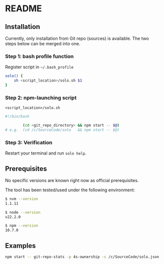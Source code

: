 # README

## Installation

Currently, only installation from Git repo (sources) is available.
The two steps below can be merged into one.

### Step 1: bash profile function

Register script in `~/.bash_profile`

```sh
solo() {
    sh <script_location>/solo.sh $1
}
```

### Step 2: npm-launching script

`<script_location>/solo.sh`

```sh
#!/bin/bash

        (cd <git_repo_directory> && npm start -- $@)
# e.g.  (cd /c/SourceCode/solo   && npm start -- $@)
```

### Step 3: Verification

Restart your terminal and run `solo help`.

## Prerequisites

No specific versions are known right now as official prerequisites.

The tool has been tested/used under the following environment:

```sh
$ nvm --version
1.1.11

$ node --version
v22.2.0

$ npm --version
10.7.0
```

## Examples

```sh
npm start -- git-repo-stats -p 4s-ownership -c /c/SourceCode/solo.json -a 2024-01-01
```